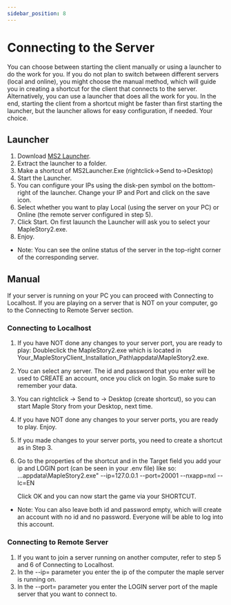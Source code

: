 ```yaml
---
sidebar_position: 8
---
```


# Connecting to the Server

You can choose between starting the client manually or using a launcher to do the work for you.
If you do not plan to switch between different servers (local and online), you might choose the manual method, which will guide you in creating a shortcut for the client that connects to the server.
Alternatively, you can use a launcher that does all the work for you. In the end, starting the client from a shortcut might be faster than first starting the launcher, but the launcher allows for easy configuration, if needed. Your choice.

## Launcher
1. Download [MS2 Launcher](https://github.com/Clockworkx/MS2-Launcher/releases/download/v1.0/MS2.Launcher.v1.0.1.7z).
2. Extract the launcher to a folder.
3. Make a shortcut of MS2Launcher.Exe (rightclick->Send to->Desktop)
4. Start the Launcher.
5. You can configure your IPs using the disk-pen symbol on the bottom-right of the launcher. Change your IP and Port and click on the save icon.
6. Select whether you want to play Local (using the server on your PC) or Online (the remote server configured in step 5).
7. Click Start. On first lauunch the Launcher will ask you to select your MapleStory2.exe.
8. Enjoy.

* Note: You can see the online status of the server in the top-right corner of the corresponding server.

## Manual

If your server is running on your PC you can proceed with Connecting to Localhost. If you are playing on a server that is NOT on your computer, go to the Connecting to Remote Server section.

### Connecting to Localhost

1. If you have NOT done any changes to your server port, you are ready to play: Doubleclick the MapleStory2.exe which is located in Your_MapleStoryClient_Installation_Path\appdata\MapleStory2.exe.
   
2. You can select any server. The id and password that you enter will be used to CREATE an account, once you click on login. So make sure to remember your data. 

3. You can rightclick -> Send to -> Desktop (create shortcut), so you can start Maple Story from your Desktop, next time.

4. If you have NOT done any changes to your server ports, you are ready to play. Enjoy. 

5. If you made changes to your server ports, you need to create a shortcut as in Step 3.
   
6. Go to the properties of the shortcut and in the Target field you add your ip and LOGIN port (can be seen in your .env file) like so:
    ...appdata\MapleStory2.exe" --ip=127.0.0.1 --port=20001 --nxapp=nxl --lc=EN

    Click OK and you can now start the game via your SHORTCUT. 

* Note: You can also leave both id and password empty, which will create an account with no id and no password. Everyone will be able to log into this account.

### Connecting to Remote Server
1. If you want to join a server running on another computer, refer to step 5 and 6 of Connecting to Localhost. 
2. In the --ip= parameter you enter the ip of the computer the maple server is running on.
3. In the --port= parameter you enter the LOGIN server port of the maple server that you want to connect to. 
